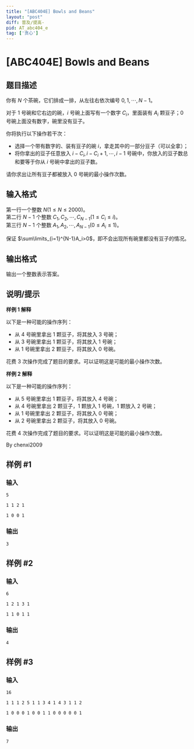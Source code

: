 ```yaml
---
title: "[ABC404E] Bowls and Beans"
layout: "post"
diff: 普及/提高-
pid: AT_abc404_e
tag: ['贪心']
---
```


# [ABC404E] Bowls and Beans

## 题目描述

你有 $N$ 个茶碗，它们排成一排，从左往右依次编号 $0,1,\cdots,N-1$。

对于 $1$ 号碗和它右边的碗，$i$ 号碗上面写有一个数字 $C_i$，里面装有 $A_i$ 颗豆子；$0$ 号碗上面没有数字，碗里没有豆子。

你将执行以下操作若干次：
- 选择一个带有数字的、装有豆子的碗 $i$，拿走其中的一部分豆子（可以全拿）；
- 将你拿出的豆子任意放入 $i-C_i,i-C_i+1,\cdots,i-1$ 号碗中，你放入的豆子数总和要等于你从 $i$ 号碗中拿出的豆子数。

请你求出让所有豆子都被放入 $0$ 号碗的最小操作次数。

## 输入格式

第一行一个整数 $N(1\le N\le 2000)$。\
第二行 $N-1$ 个整数 $C_1,C_2,\cdots,C_{N-1}(1\le C_i\le i)$。\
第三行 $N-1$ 个整数 $A_1,A_2,\cdots,A_{N-1}(0\le A_i\le 1)$。

保证 $\sum\limits_{i=1}^{N-1}A_i>0$，即不会出现所有碗里都没有豆子的情况。

## 输出格式

输出一个整数表示答案。

## 说明/提示

**样例 1 解释**

以下是一种可能的操作序列：
- 从 $4$ 号碗里拿出 $1$ 颗豆子，将其放入 $3$ 号碗；
- 从 $3$ 号碗里拿出 $1$ 颗豆子，将其放入 $1$ 号碗；
- 从 $1$ 号碗里拿出 $2$ 颗豆子，将其放入 $0$ 号碗。

花费 $3$ 次操作完成了题目的要求。可以证明这是可能的最小操作次数。

**样例 2 解释**

以下是一种可能的操作序列：
- 从 $5$ 号碗里拿出 $1$ 颗豆子，将其放入 $4$ 号碗；
- 从 $4$ 号碗里拿出 $2$ 颗豆子，$1$ 颗放入 $1$ 号碗，$1$ 颗放入 $2$ 号碗；
- 从 $1$ 号碗里拿出 $2$ 颗豆子，将其放入 $0$ 号碗；
- 从 $2$ 号碗里拿出 $2$ 颗豆子，将其放入 $0$ 号碗。

花费 $4$ 次操作完成了题目的要求。可以证明这是可能的最小操作次数。

By chenxi2009

## 样例 #1

### 输入

```
5
1 1 2 1
1 0 0 1
```

### 输出

```
3
```

## 样例 #2

### 输入

```
6
1 2 1 3 1
1 1 0 1 1
```

### 输出

```
4
```

## 样例 #3

### 输入

```
16
1 1 1 2 5 1 1 3 4 1 4 3 1 1 2
1 0 0 0 1 0 0 1 1 0 0 0 0 0 1
```

### 输出

```
7
```

